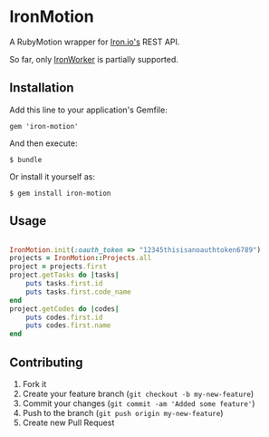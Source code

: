 # IronMotion

A RubyMotion wrapper for [Iron.io's](http://iron.io) REST API.

So far, only [IronWorker](http://www.iron.io/products/worker) is partially supported.

## Installation

Add this line to your application's Gemfile:

    gem 'iron-motion'

And then execute:

    $ bundle

Or install it yourself as:

    $ gem install iron-motion

## Usage

```ruby

IronMotion.init(:oauth_token => "12345thisisanoauthtoken6789")
projects = IronMotion::Projects.all
project = projects.first
project.getTasks do |tasks|
	puts tasks.first.id
	puts tasks.first.code_name
end
project.getCodes do |codes|
	puts codes.first.id
	puts codes.first.name
end

```

## Contributing

1. Fork it
2. Create your feature branch (`git checkout -b my-new-feature`)
3. Commit your changes (`git commit -am 'Added some feature'`)
4. Push to the branch (`git push origin my-new-feature`)
5. Create new Pull Request
